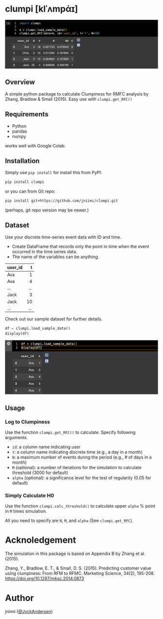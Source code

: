 # clumpi [klˈʌmpάɪ]
![sample data in pandas DataFrame](images/sample1.png)
## Overview
A simple python package to calculate Clumpiness for RMFC analysis by Zhang, Bradlow & Small (2015).
Easy use with `clumpi.get_RFC()`

## Requirements
- Python
- pandas
- numpy

works well with Google Colab.

## Installation
Simply use ```pip install``` for install this from PyPI:
```bash
pip install clumpi
```
or you can from Git repo:
```bash
pip install git+https://github.com/jniimi/clumpi.git
```
(perhaps, git repo version may be newer.)

## Dataset
Use your discrete time-series event data with ID and time. 
- Create DataFrame that records only the point in time when the event occurred in the time series data. 
- The name of the variables can be anything.

| user_id | t       |
|:--------|--------:|
| Ava     | 1       |
| Ava     | 4       |
| ...     | ...     |
| Jack    | 3       |
| Jack    | 10      |
| ...     | ...     |

Check out our sample dataset for further details.
```python
df = clumpi.load_sample_data()
display(df)
```
![sample data in pandas DataFrame](images/sample2.png)

## Usage
### Log to Clumpiness
Use the function `clumpi.get_RFC()` to calculate. Specify following arguments.
- `id`: a column name indicating user
- `t`: a column name indicating discrete time (e.g., a day in a month)
- `N`: a maximum number of events during the period (e.g., # of days in a month)
- `M` (optional): a number of iterations for the simulation to calculate threshold (3000 for default)
- `alpha` (optional): a significance level for the test of regularity (0.05 for default)

### Simply Calculate H0
Use the function `clumpi.calc_threshold()` to calculate upper `alpha` % point in `M` times simulation. 

All you need to specify are `N`, `M`, and `alpha` (See `clumpi.get_RFC`).

# Acknoledgement
The simulation in this package is based on Appendix B by Zhang et al. (2015).

Zhang, Y., Bradlow, E. T., & Small, D. S. (2015). Predicting customer value using clumpiness: From RFM to RFMC. Marketing Science, 34(2), 195-208.
https://doi.org/10.1287/mksc.2014.0873

# Author
jniimi ([@JvckAndersen](https://x.com/JvckAndersen))